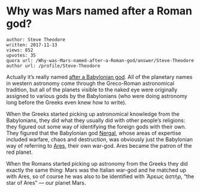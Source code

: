 # Why was Mars named after a Roman god?

	author: Steve Theodore
	written: 2017-11-13
	views: 852
	upvotes: 35
	quora url: /Why-was-Mars-named-after-a-Roman-god/answer/Steve-Theodore
	author url: /profile/Steve-Theodore


Actually it’s really named [after a Babylonian god](https://www.quora.com/Were-the-planets-named-after-Greek-Roman-gods-or-did-the-ancients-believe-the-planets-were-gods). All of the planetary names in western astronomy come through the Greco-Roman astronomical tradition, but all of the planets visible to the naked eye were originally assigned to various gods by the Babylonians (who were doing astronomy long before the Greeks even knew how to write).

When the Greeks started picking up astronomical knowledge from the Babylonians, they did what they usually did with other people’s religions: they figured out some way of identifying the foreign gods with their own. They figured that the Babylonian god [Nergal](https://en.wikipedia.org/wiki/Nergal), whose areas of expertise included warfare, chaos and destruction, was obviously just the Babylonian way of referring to [Ares](https://en.wikipedia.org/wiki/Ares), their own war-god. Ares became the patron of the red planet.

When the Romans started picking up astronomy from the Greeks they did exactly the same thing: Mars was the Italian war-god and he matched up with Ares, so of course he was also to be identified with Ἄρεως ἀστἡρ, “the star of Ares” — our planet Mars.

